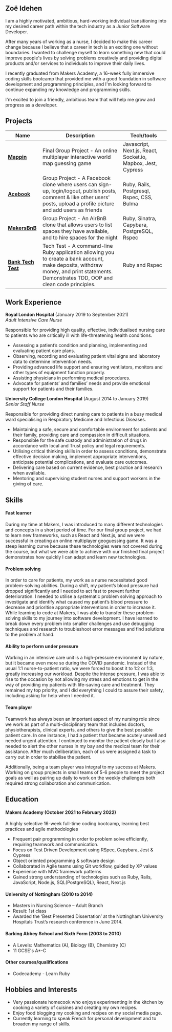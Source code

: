 ## Zoë Idehen

I am a highly motivated, ambitious, hard-working individual transitioning into my desired career path within the tech industry as a Junior Software Developer.

After many years of working as a nurse, I decided to make this career change because I believe that a career in tech is an exciting one without boundaries. I wanted to challenge myself to learn something new that could improve people's lives by solving problems creatively and providing digital products and/or services to individuals to improve their daily lives.

I recently graduated from Makers Academy, a 16-week fully immersive coding skills bootcamp that provided me with a good foundation in software development and programming principles, and I'm looking forward to continue expanding my knowledge and programming skills.

I'm excited to join a friendly, ambitious team that will help me grow and progress as a developer.

## Projects

| Name                         | Description       | Tech/tools        |
| ---------------------------- | ----------------- | ----------------- |
| [**Mappin**](https://github.com/zidehen/world-map-game)          | Final Group Project - An online multiplayer interactive world map guessing game | Javascript, Next.js, React, Socket.io, Mapbox, Jest, Cypress |
| [**Acebook**](https://github.com/zidehen/acebook-on-the-rails) | Group Project - A Facebook clone where users can sign-up, login/logout, publish posts, comment & like other users' posts, upload a profile picture and add users as friends | Ruby, Rails, Postgresql, Rspec, CSS, Bulma              |
| [**MakersBnB**](https://github.com/zidehen/makersbnb)| Group Project - An AirBnB clone that allows users to list spaces they have available, and to hire spaces for the night | Ruby, Sinatra, Capybara, PostgreSQL, Rspec             |
| [**Bank Tech Test**](https://github.com/zidehen/bank-tech-test)| Tech Test - A command-line Ruby application allowing you to create a bank account, make deposits, withdraw money, and print statements. Demonstrates TDD, OOP and clean code principles. | Ruby and Rspec             |

## Work Experience
**Royal London Hospital** (January 2019 to September 2021)  
_Adult Intensive Care Nurse_

Responsible for providing high quality, effective, individualised nursing care to patients who are critically ill with life-threatening health conditions.
- Assessing a patient’s condition and planning, implementing and evaluating patient care plans.
- Observing, recording and evaluating patient vital signs and laboratory data to determine intervention needs.
- Providing advanced life support and ensuring ventilators, monitors and other types of equipment function properly.
- Assisting physicians in performing medical procedures.
- Advocate for patients’ and families’ needs and provide emotional support for patients and their families.

**University College London Hospital** (August 2014 to January 2019)  
_Senior Staff Nurse_

Responsible for providing direct nursing care to patients in a busy medical ward specialising in Respiratory Medicine and Infectious Diseases. 
- Maintaining a safe, secure and comfortable environment for patients and their family, providing care and compassion in difficult situations.
- Responsible for the safe custody and administration of drugs in accordance with local and Trust policy and legal requirements.
- Utilising critical thinking skills in order to assess conditions, demonstrate effective decision making, implement appropriate interventions, anticipate potential complications, and evaluate care outcomes.
- Delivering care based on current evidence, best practice and research when available.
- Mentoring and supervising student nurses and support workers in the giving of care.

## Skills

#### Fast learner

During my time at Makers, I was introduced to many different technologies and concepts in a short period of time. For our final group project, we had to learn new frameworks, such as React and Next.js, and we were successful in creating  an online multiplayer geoguessing game. It was a steep learning curve because these technologies were not covered during the course, but what we were able to achieve with our finished final project demonstrates how quickly I can adapt and learn new technologies.

#### Problem solving 
In order to care for patients, my work as a nurse necessitated good problem-solving abilities. During a shift, my patient’s blood pressure had dropped significantly and I needed to act fast to prevent further deterioration. I needed to utilise a systematic problem solving approach to investigate and identify what caused my patient’s blood pressure to decrease and prioritise appropriate interventions in order to increase it. While learning to code at Makers, I was able to transfer these problem-solving skills to my journey into software development. I have learned to break down every problem into smaller challenges and use debugging techniques and research to troubleshoot error messages and find solutions to the problem at hand.

#### Ability to perform under pressure

Working in an intensive care unit is a high-pressure environment by nature, but it became even more so during the COVID pandemic. Instead of the usual 1:1 nurse-to-patient ratio, we were forced to boost it to 1:2 or 1:3, greatly increasing our workload. Despite the intense pressure, I was able to rise to the occasion by not allowing my stress and emotions to get in the way of providing my patients with life-saving care and treatment. They remained my top priority, and I did everything I could to assure their safety, including asking for help when I needed it.

#### Team player

Teamwork has always been an important aspect of my nursing role since we work as part of a multi-disciplinary team that includes doctors, physiotherapists, clinical experts, and others to give the best possible patient care. In one instance, I had a patient that became acutely unwell and needed urgent attention. I continued to monitor the patient closely but I also needed to alert the other nurses in my bay and the medical team for their assistance. After much deliberation, each of us were assigned a task to carry out in order to stabilise the  patient.

Additionally, being a team player was integral to my success at Makers. Working on group projects in small teams of 5-6 people to meet the project goals as well as pairing up daily to work on the weekly challenges both required strong collaboration and communication.

## Education

#### Makers Academy (October 2021 to February 2022)
A highly selective 16-week full-time coding bootcamp, learning best practices and agile methodologies
- Frequent pair programming in order to problem solve efficiently, requiring teamwork and communication.
- Focus on Test Driven Development using RSpec, Capybara, Jest & Cypress
- Object oriented programming & software design
- Collaborated in Agile teams using Git workflow, guided by XP values
- Experience with MVC framework patterns
- Gained strong understanding of technologies such as Ruby, Rails, JavaScript, Node.js, SQL(PostgreSQL), React, Next.js

#### University of Nottingham (2010 to 2014)
- Masters in Nursing Science – Adult Branch
- Result: 1st class
- Awarded the ‘Best Presented Dissertation’ at the Nottingham University Hospitals Trust’s research conference in June 2014.

#### Barking Abbey School and Sixth Form (2003 to 2010)
- A Levels: Mathematics (A), Biology (B), Chemistry (C)
- 11 GCSE's A*-C 

#### Other courses/qualifications
- Codecademy - Learn Ruby

## Hobbies and Interests

- Very passionate homecook who enjoys experimenting in the kitchen by cooking a variety of cuisines and creating my own recipes.
- Enjoy food blogging my cooking and recipes on my social media page.
- Currently learning to speak French for personal development and to broaden my range of skills.
